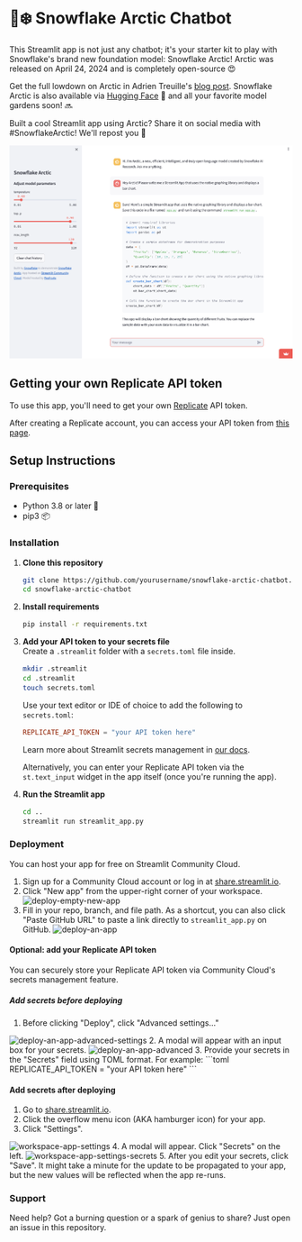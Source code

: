 # 🤖❄️ Snowflake Arctic Chatbot
This Streamlit app is not just any chatbot; it's your starter kit to play with Snowflake's brand new foundation model: Snowflake Arctic! Arctic was released on April 24, 2024 and is completely open-source 😍

Get the full lowdown on Arctic in Adrien Treuille's [blog post](tbd.com). Snowflake Arctic is also available via [Hugging Face](https://huggingface.co/Snowflake/snowflake-arctic-instruct) 🤗 and all your favorite model gardens soon! 🔜

Built a cool Streamlit app using Arctic? Share it on social media with #SnowflakeArctic! We'll repost you 🫡

![Streamlit app chatbot for Snowflake Arctic](Streamlit-Arctic-Screenshot.png)

## Getting your own Replicate API token

To use this app, you'll need to get your own [Replicate](https://replicate.com/) API token.

After creating a Replicate account, you can access your API token from [this page](https://replicate.com/account/api-tokens).

## Setup Instructions

### Prerequisites
- Python 3.8 or later 🐍
- pip3 📦

### Installation
1. **Clone this repository**
   ```bash
   git clone https://github.com/yourusername/snowflake-arctic-chatbot.git
   cd snowflake-arctic-chatbot
   ```

2. **Install requirements**
   ```bash
   pip install -r requirements.txt
   ```

3. **Add your API token to your secrets file**\
Create a `.streamlit` folder with a `secrets.toml` file inside.
   ```bash
   mkdir .streamlit
   cd .streamlit
   touch secrets.toml
   ```
   
   Use your text editor or IDE of choice to add the following to `secrets.toml`:
      ```toml
      REPLICATE_API_TOKEN = "your API token here"
      ```
   Learn more about Streamlit secrets management in [our docs](https://docs.streamlit.io/deploy/streamlit-community-cloud/deploy-your-app/secrets-management).
   
   Alternatively, you can enter your Replicate API token via the `st.text_input` widget in the app itself (once you're running the app).

4. **Run the Streamlit app**
   ```bash
   cd ..
   streamlit run streamlit_app.py
   ```

### Deployment
You can host your app for free on Streamlit Community Cloud.

1. Sign up for a Community Cloud account or log in at [share.streamlit.io](https://share.streamlit.io/).
2. Click "New app" from the upper-right corner of your workspace.
![deploy-empty-new-app](https://github.com/streamlit/snowflake-arctic-st-demo/assets/103123936/0b958c7f-a1e2-44d4-837e-1cc9ab36790f)
3. Fill in your repo, branch, and file path. As a shortcut, you can also click "Paste GitHub URL" to paste a link directly to `streamlit_app.py` on GitHub.
![deploy-an-app](https://github.com/streamlit/snowflake-arctic-st-demo/assets/103123936/10471d3a-2ede-4209-b83d-717f656cbe90)

#### Optional: add your Replicate API token
You can securely store your Replicate API token via Community Cloud's secrets management feature.

##### Add secrets before deploying
1. Before clicking "Deploy", click "Advanced settings..."  
<img width="500" alt="deploy-an-app-advanced-settings" src="https://github.com/streamlit/snowflake-arctic-st-demo/assets/103123936/45b0e1a4-dee4-49f7-9e4b-d48d624e2b4b">  
2. A modal will appear with an input box for your secrets.  
<img width="500" alt="deploy-an-app-advanced" src="https://github.com/streamlit/snowflake-arctic-st-demo/assets/103123936/ff599114-d456-4ef3-a515-d99e6ab79a1a">  
3. Provide your secrets in the "Secrets" field using TOML format. For example:
   ```toml
   REPLICATE_API_TOKEN = "your API token here"
   ```
   
#### Add secrets after deploying
1. Go to [share.streamlit.io](https://share.streamlit.io/).
2. Click the overflow menu icon (AKA hamburger icon) for your app.
3. Click "Settings".  
<img width="500" alt="workspace-app-settings" src="https://github.com/streamlit/snowflake-arctic-st-demo/assets/103123936/b409907c-0285-48ce-ac4c-89d544dca661">  
4. A modal will appear. Click "Secrets" on the left.  
<img width="500" alt="workspace-app-settings-secrets" src="https://github.com/streamlit/snowflake-arctic-st-demo/assets/103123936/a1d89513-9148-4d68-ade9-a71d42dfc1a4">  
5. After you edit your secrets, click "Save". It might take a minute for the update to be propagated to your app, but the new values will be reflected when the app re-runs.

### Support
Need help? Got a burning question or a spark of genius to share? Just open an issue in this repository.
